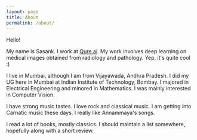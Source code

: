 ```yaml
---
layout: page
title: About
permalink: /about/
---
```


Hello!

My name is Sasank.
I work at [Qure.ai](www.qure.ai). 
My work involves deep learning on medical images obtained from radiology and pathology.
Yep, it's quite cool :)

I live in Mumbai, although I am from Vijayawada, Andhra Pradesh.
I did my UG here in Mumbai at Indian Institute of Technology, Bombay. 
I majored in Electrical Engineering and minored in Mathematics.
I was mainly interested in Computer Vision.

I have strong music tastes. I love rock and classical music. 
I am getting into Carnatic music these days. I really like Annammaya's songs. 

I read a lot of books, mostly classics.
I should maintain a list somewhere, hopefully along with a short review.